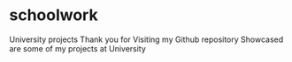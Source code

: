 # schoolwork
University projects
Thank you for Visiting my Github repository
Showcased are some of my projects at University
